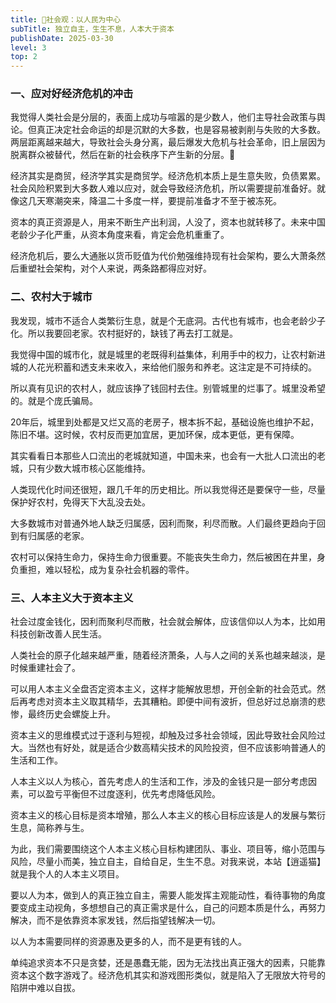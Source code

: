 ```yaml
---
title: 👫社会观：以人民为中心
subTitle: 独立自主，生生不息，人本大于资本
publishDate: 2025-03-30
level: 3
top: 2
---
```


### 一、应对好经济危机的冲击

我觉得人类社会是分层的，表面上成功与喧嚣的是少数人，他们主导社会政策与舆论。但真正决定社会命运的却是沉默的大多数，也是容易被剥削与失败的大多数。两层距离越来越大，导致社会头身分离，最后爆发大危机与社会革命，旧上层因为脱离群众被替代，然后在新的社会秩序下产生新的分层。🤔

经济其实是商贸，经济学其实是商贸学。经济危机本质上是生意失败，负债累累。社会风险积累到大多数人难以应对，就会导致经济危机，所以需要提前准备好。就像这几天寒潮突来，降温二十多度一样，要提前准备才不至于被冻死。

资本的真正资源是人，用来不断生产出利润，人没了，资本也就转移了。未来中国老龄少子化严重，从资本角度来看，肯定会危机重重了。

经济危机后，要么大通胀以货币贬值为代价勉强维持现有社会架构，要么大萧条然后重塑社会架构，对个人来说，两条路都得应对好。

### 二、农村大于城市

我发现，城市不适合人类繁衍生息，就是个无底洞。古代也有城市，也会老龄少子化。所以我要回老家。农村挺好的，缺钱了再去打工就是。

我觉得中国的城市化，就是城里的老既得利益集体，利用手中的权力，让农村新进城的人花光积蓄和透支未来收入，来给他们服务和养老。这注定是不可持续的。

所以真有见识的农村人，就应该挣了钱回村去住。别管城里的烂事了。城里没希望的。就是个庞氏骗局。

20年后，城里到处都是又烂又高的老房子，根本拆不起，基础设施也维护不起，陈旧不堪。这时候，农村反而更加宜居，更加环保，成本更低，更有保障。

其实看看日本那些人口流出的老城就知道，中国未来，也会有一大批人口流出的老城，只有少数大城市核心区能维持。

人类现代化时间还很短，跟几千年的历史相比。所以我觉得还是要保守一些，尽量保护好农村，免得天下大乱没去处。

大多数城市对普通外地人缺乏归属感，因利而聚，利尽而散。人们最终更趋向于回到有归属感的老家。

农村可以保持生命力，保持生命力很重要。不能丧失生命力，然后被困在井里，身负重担，难以轻松，成为复杂社会机器的零件。

### 三、人本主义大于资本主义

社会过度金钱化，因利而聚利尽而散，社会就会解体，应该信仰以人为本，比如用科技创新改善人民生活。

人类社会的原子化越来越严重，随着经济萧条，人与人之间的关系也越来越淡，是时候重建社会了。

可以用人本主义全盘否定资本主义，这样才能解放思想，开创全新的社会范式。然后再考虑对资本主义取其精华，去其糟粕。即便中间有波折，但总好过总崩溃的悲惨，最终历史会螺旋上升。

资本主义的思维模式过于逐利与短视，却触及过多社会领域，因此导致社会风险过大。当然也有好处，就是适合少数高精尖技术的风险投资，但不应该影响普通人的生活和工作。

人本主义以人为核心，首先考虑人的生活和工作，涉及的金钱只是一部分考虑因素，可以盈亏平衡但不过度逐利，优先考虑降低风险。

资本主义的核心目标是资本增殖，那么人本主义的核心目标应该是人的发展与繁衍生息，简称养与生。

为此，我们需要围绕这个人本主义核心目标构建团队、事业、项目等，缩小范围与风险，尽量小而美，独立自主，自给自足，生生不息。对我来说，本站【逍遥猫】就是我个人的人本主义项目。

要以人为本，做到人的真正独立自主，需要人能发挥主观能动性，看待事物的角度要变成主动视角，多想想自己的真正需求是什么，自己的问题本质是什么，再努力解决，而不是依靠资本家发钱，然后指望钱解决一切。

以人为本需要同样的资源惠及更多的人，而不是更有钱的人。

单纯追求资本不只是贪婪，还是愚蠢无能，因为无法找出真正强大的因素，只能靠资本这个数字游戏了。经济危机其实和游戏图形类似，就是陷入了无限放大符号的陷阱中难以自拔。

